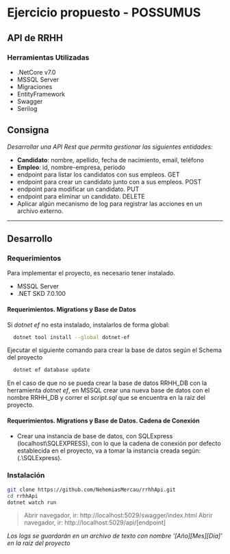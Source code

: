 # Ejercicio propuesto - POSSUMUS
## API de RRHH

### Herramientas Utilizadas
- .NetCore v7.0
- MSSQL Server
- Migraciones
- EntityFramework
- Swagger
- Serilog

## Consigna
*Desarrollar una API Rest que permita gestionar las siguientes entidades:*
- **Candidato**: nombre, apellido, fecha de nacimiento, email, teléfono
- **Empleo**: id, nombre-empresa, periodo
- endpoint para listar los candidatos con sus empleos. GET
- endpoint para crear un candidato junto con a sus empleos. POST
- endpoint para modificar un candidato. PUT
- endpoint para eliminar un candidato. DELETE
- Aplicar algún mecanismo de log para registrar las acciones en un archivo externo.

* * *

## Desarrollo
### Requerimientos
Para implementar el proyecto, es necesario tener instalado.
- MSSQL Server
- .NET SKD 7.0.100

#### Requerimientos. Migrations y Base de Datos
Si *dotnet ef* no esta instalado, instalarlos de forma global:
```sh
  dotnet tool install --global dotnet-ef
```
Ejecutar el siguiente comando para crear la base de datos según el Schema del proyecto
```sh
  dotnet ef database update
```
En el caso de que no se pueda crear la base de datos RRHH_DB con la herramienta *dotnet ef*, en MSSQL crear una nueva base de datos con el nombre RRHH_DB y correr el *script.sql* que se encuentra en la raíz del proyecto. 

#### Requerimientos. Migrations y Base de Datos. Cadena de Conexión
- Crear una instancia de base de datos, con SQLExpress (localhost\SQLEXPRESS), con lo que la cadena de conexión por defecto establecida en el proyecto, va a tomar la instancia creada según: (.\SQLExpress).

### Instalación

```sh
git clone https://github.com/NehemiasMercau/rrhhApi.git
cd rrhhApi
dotnet watch run
```
> Abrir navegador, ir: http://localhost:5029/swagger/index.html
> Abrir navegador, ir: http://localhost:5029/api/[endpoint]

_Los logs se guardarán en un archivo de texto con nombre '[Año][Mes][Día]' en la raíz del proyecto_